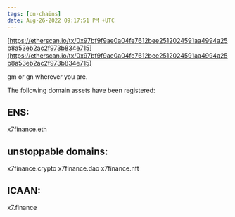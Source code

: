 ```yaml
---
tags: [on-chains]
date: Aug-26-2022 09:17:51 PM +UTC
---
```


[https://etherscan.io/tx/0x97bf9f9ae0a04fe7612bee2512024591aa4994a25b8a53eb2ac2f973b834e715](https://etherscan.io/tx/0x97bf9f9ae0a04fe7612bee2512024591aa4994a25b8a53eb2ac2f973b834e715)

gm or gn wherever you are.

The following domain assets have been registered:

## ENS:

x7finance.eth

## unstoppable domains:

x7finance.crypto
x7finance.dao
x7finance.nft

## ICAAN:

x7.finance
